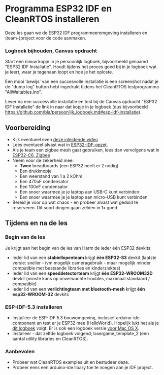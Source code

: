 # Programma ESP32 IDF en CleanRTOS installeren

Deze les gaan we de ESP32 IDF programmeeromgeving installeren en (team-)project voor de code aanmaken.

### Logboek bijhouden, Canvas opdracht

Start een nieuw kopje in je persoonlijk logboek, bijvoorbeeld genaamd "ESP32 IDF Installatie".
Houdt tijdens het proces goed bij in je logboek wat je leert, waar je tegenaan loopt en hoe je het oploste.

Een mooi 'bewijs' van een succesvolle installatie is een screenshot nadat je de "dump log" button hebt ingedrukt tijdens het CleanRTOS testprogramma "AllWaitables.ino".

Lever na een succesvolle installatie en test bij de Canvas opdracht "ESP32 IDF Installatie" de link in naar dat kopje in je logboek (dus bijvoorbeeld https://github.com/bla/persoonlijk_logboek.md#esp-idf-installatie).

## Voorbereiding
- Kijk eventueel even [deze inleidende video](https://youtu.be/DKVyf8Wh0kE)
- Lees eventueel alvast wat in [ESP32-IDF-opzet](../../infrastructuur/ESP32-IDF-opzet/ESP32-IDF-opzet.md).
- Als je team een zigbee mesh gaat gebruiken, lees dan vervolgens wat in [ESP32-C6, Zigbee](../../onderwijsmateriaal/voorbeeld-oude-logboeken-esp32/zigbee/ESP32-C6.md)
- Neem voor de zekerheid mee:
    - **Twee** breadboards (een ESP32 heeft er 2 nodig)
    - Een drukknopje
    - Een weerstand van 1 a 2 kOhm
    - Een 470uF condensator
    - Een 100nF condensator
    - Een snoer waarmee je je laptop aan USB-C kunt verbinden
    - Een snoer waarmee je je laptop aan micro-USB kunt verbinden
- Bereid je voor op wat chaos - en probeer alvast wat geduld te reserveren.
  Dit soort dingen gaan zelden in 1x goed.

## Tijdens en na de les
### Begin van de les
Je krijgt aan het begin van de les van Harm de ieder één ESP32 devkits:

- Ieder lid van een **stabiellopenteam** krijgt **één ESP32-S3** devkit
  (laatste versie: sneller - ivm mogelijk cameragebruik - maar mogelijk minder 
   compatible met bestaande libraries en kinderziektes)
- Ieder lid van een **speeddetectorteam** krijgt **één ESP32-WROOM32D** devkit
  (minste kans op onverwachte troubles, maximaal standaard / compatible)
- Ieder lid van een **verlichtingteam met bluetooth-mesh** krijgt **één esp32-WROOM-32** devkits
  
### ESP-IDF-5.3 installeren
- Installeer de ESP-IDF 5.3 bouwomgeving, inclusief arduino-ide component en test er je ESP32 mee (HelloWorld). 
Hopelijk lukt het als je [dit logboek](../../infrastructuur/ESP32-IDF-opzet/ESP32-IDF-opzet.md) volgt. Er is ook een logboek versie [voor Mac OS X](../../infrastructuur/ESP32-IDF-opzet/ESP32-IDF-opzet-Mac-OS-X.md).
- Installeer - dat zelfde logboek volgend, lasergame_template_2 (een aantal utility libraries en CleanRTOS).

### Aanbevolen
- Probeer wat CleanRTOS examples uit en bestudeer deze.
- Probeer eens een arduino-ide libary toe te voegen aan je IDF project.